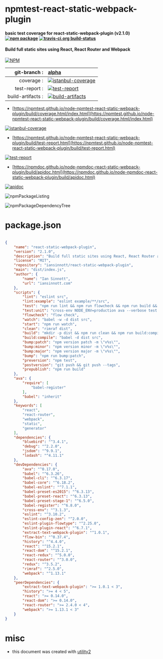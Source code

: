 # npmtest-react-static-webpack-plugin

#### basic test coverage for  react-static-webpack-plugin (v2.1.0)  [![npm package](https://img.shields.io/npm/v/npmtest-react-static-webpack-plugin.svg?style=flat-square)](https://www.npmjs.org/package/npmtest-react-static-webpack-plugin) [![travis-ci.org build-status](https://api.travis-ci.org/npmtest/node-npmtest-react-static-webpack-plugin.svg)](https://travis-ci.org/npmtest/node-npmtest-react-static-webpack-plugin)

#### Build full static sites using React, React Router and Webpack

[![NPM](https://nodei.co/npm/react-static-webpack-plugin.png?downloads=true&downloadRank=true&stars=true)](https://www.npmjs.com/package/react-static-webpack-plugin)

| git-branch : | [alpha](https://github.com/npmtest/node-npmtest-react-static-webpack-plugin/tree/alpha)|
|--:|:--|
| coverage : | [![istanbul-coverage](https://npmtest.github.io/node-npmtest-react-static-webpack-plugin/build/coverage.badge.svg)](https://npmtest.github.io/node-npmtest-react-static-webpack-plugin/build/coverage.html/index.html)|
| test-report : | [![test-report](https://npmtest.github.io/node-npmtest-react-static-webpack-plugin/build/test-report.badge.svg)](https://npmtest.github.io/node-npmtest-react-static-webpack-plugin/build/test-report.html)|
| build-artifacts : | [![build-artifacts](https://npmtest.github.io/node-npmtest-react-static-webpack-plugin/glyphicons_144_folder_open.png)](https://github.com/npmtest/node-npmtest-react-static-webpack-plugin/tree/gh-pages/build)|

- [https://npmtest.github.io/node-npmtest-react-static-webpack-plugin/build/coverage.html/index.html](https://npmtest.github.io/node-npmtest-react-static-webpack-plugin/build/coverage.html/index.html)

[![istanbul-coverage](https://npmtest.github.io/node-npmtest-react-static-webpack-plugin/build/screenCapture.buildCi.browser.%252Ftmp%252Fbuild%252Fcoverage.lib.html.png)](https://npmtest.github.io/node-npmtest-react-static-webpack-plugin/build/coverage.html/index.html)

- [https://npmtest.github.io/node-npmtest-react-static-webpack-plugin/build/test-report.html](https://npmtest.github.io/node-npmtest-react-static-webpack-plugin/build/test-report.html)

[![test-report](https://npmtest.github.io/node-npmtest-react-static-webpack-plugin/build/screenCapture.buildCi.browser.%252Ftmp%252Fbuild%252Ftest-report.html.png)](https://npmtest.github.io/node-npmtest-react-static-webpack-plugin/build/test-report.html)

- [https://npmdoc.github.io/node-npmdoc-react-static-webpack-plugin/build/apidoc.html](https://npmdoc.github.io/node-npmdoc-react-static-webpack-plugin/build/apidoc.html)

[![apidoc](https://npmdoc.github.io/node-npmdoc-react-static-webpack-plugin/build/screenCapture.buildCi.browser.%252Ftmp%252Fbuild%252Fapidoc.html.png)](https://npmdoc.github.io/node-npmdoc-react-static-webpack-plugin/build/apidoc.html)

![npmPackageListing](https://npmtest.github.io/node-npmtest-react-static-webpack-plugin/build/screenCapture.npmPackageListing.svg)

![npmPackageDependencyTree](https://npmtest.github.io/node-npmtest-react-static-webpack-plugin/build/screenCapture.npmPackageDependencyTree.svg)



# package.json

```json

{
    "name": "react-static-webpack-plugin",
    "version": "2.1.0",
    "description": "Build full static sites using React, React Router and Webpack",
    "license": "MIT",
    "repository": "iansinnott/react-static-webpack-plugin",
    "main": "dist/index.js",
    "author": {
        "name": "Ian Sinnott",
        "url": "iansinnott.com"
    },
    "scripts": {
        "lint": "eslint src",
        "lint:example": "eslint example/**/src",
        "test": "npm run lint && npm run flowcheck && npm run build && npm run test:unit",
        "test:unit": "cross-env NODE_ENV=production ava --verbose test.js example/**/test.js",
        "flowcheck": "flow check",
        "watch": "babel -w -d dist src",
        "start": "npm run watch",
        "clean": "rimraf dist",
        "build": "mkdir -p dist && npm run clean && npm run build:compile",
        "build:compile": "babel -d dist src",
        "bump:patch": "npm version patch -m \"v%s\"",
        "bump:minor": "npm version minor -m \"v%s\"",
        "bump:major": "npm version major -m \"v%s\"",
        "bump": "npm run bump:patch",
        "preversion": "npm test",
        "postversion": "git push && git push --tags",
        "prepublish": "npm run build"
    },
    "ava": {
        "require": [
            "babel-register"
        ],
        "babel": "inherit"
    },
    "keywords": [
        "react",
        "react-router",
        "webpack",
        "static",
        "generator"
    ],
    "dependencies": {
        "bluebird": "^3.4.1",
        "debug": "^2.2.0",
        "jsdom": "^9.9.1",
        "lodash": "^4.11.1"
    },
    "devDependencies": {
        "ava": "^0.17.0",
        "babel": "^6.3.26",
        "babel-cli": "^6.3.17",
        "babel-core": "^6.18.2",
        "babel-eslint": "^7.1.1",
        "babel-preset-es2015": "^6.3.13",
        "babel-preset-react": "^6.3.13",
        "babel-preset-stage-1": "^6.5.0",
        "babel-register": "^6.8.0",
        "cross-env": "^3.1.3",
        "eslint": "^3.10.2",
        "eslint-config-zen": "^2.0.0",
        "eslint-plugin-flowtype": "^2.25.0",
        "eslint-plugin-react": "^6.7.1",
        "extract-text-webpack-plugin": "^1.0.1",
        "flow-bin": "^0.37.4",
        "history": "^4.4.0",
        "react": "^15.2.1",
        "react-dom": "^15.2.1",
        "react-redux": "^5.0.0",
        "react-router": "^3.0.0",
        "redux": "^3.5.2",
        "rimraf": "^2.5.0",
        "webpack": "^1.13.1"
    },
    "peerDependencies": {
        "extract-text-webpack-plugin": ">= 1.0.1 < 3",
        "history": ">= 4 < 5",
        "react": ">= 0.14.0",
        "react-dom": ">= 0.14.0",
        "react-router": ">= 2.4.0 < 4",
        "webpack": ">= 1.13.1 < 3"
    }
}
```



# misc
- this document was created with [utility2](https://github.com/kaizhu256/node-utility2)

